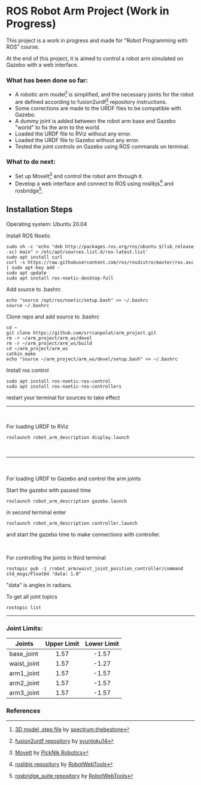 # ROS Robot Arm Project (Work in Progress)
This project is a work in progress and made for "Robot Programming with ROS" course.

At the end of this project, it is aimed to control a robot arm simulated on Gazebo with a web interface.

### What has been done so far:
- A robotic arm model[^1] is simplified, and the necessary joints for the robot are defined according to fusion2urdf[^2] repository instructions.
- Some corrections are made to the URDF files to be compatible with Gazebo.
- A dummy joint is added between the robot arm base and Gazebo "world" to fix the arm to the world.
- Loaded the URDF file to RViz without any error.
- Loaded the URDF file to Gazebo without any error.
- Tested the joint controls on Gazebo using ROS commands on terminal.

### What to do next:
- Set up MoveIt[^3] and control the robot arm through it.
- Develop a web interface and connect to ROS using roslibjs[^4] and rosbridge[^5].

## Installation Steps

Operating system: Ubuntu 20.04

Install ROS Noetic

```shell script
sudo sh -c 'echo "deb http://packages.ros.org/ros/ubuntu $(lsb_release -sc) main" > /etc/apt/sources.list.d/ros-latest.list'
sudo apt install curl
curl -s https://raw.githubusercontent.com/ros/rosdistro/master/ros.asc | sudo apt-key add -
sudo apt update
sudo apt install ros-noetic-desktop-full
```

Add source to .bashrc

```shell script
echo "source /opt/ros/noetic/setup.bash" >> ~/.bashrc
source ~/.bashrc
```

Clone repo and add source to .bashrc

```shell script
cd ~
git clone https://github.com/srrcanpolat/arm_project.git
rm -r ~/arm_project/arm_ws/devel
rm -r ~/arm_project/arm_ws/build
cd ~/arm_project/arm_ws
catkin_make
echo "source ~/arm_project/arm_ws/devel/setup.bash" >> ~/.bashrc
```

Install ros control
```shell script
sudo apt install ros-noetic-ros-control
sudo apt install ros-noetic-ros-controllers
```

restart your terminal for sources to take effect
<br>

---

<br>

For loading URDF to RViz
```shell script
roslaunch robot_arm_description display.launch
```
<br>

---

<br><br>
For loading URDF to Gazebo and control the arm joints

Start the gazebo with paused time
```shell script
roslaunch robot_arm_description gazebo.launch
```

in second terminal enter
```shell script
roslaunch robot_arm_description controller.launch
```
and start the gazebo time to make connections with controller.

<br>

For controlling the joints in third terminal
```shell script
rostopic pub -1 /robot_arm/waist_joint_position_controller/command std_msgs/Float64 "data: 1.0"
```

"data" is angles in radians.

To get all joint topics
```shell script
rostopic list
```
---

### Joint Limits:
| Joints        | Upper Limit   | Lower Limit  |
| ------------- |:-------------:| :-----------:|
| base_joint    | 1.57			| -1.57 	   |
| waist_joint   | 1.57			| -1.27 	   |
| arm1_joint    | 1.57			| -1.57 	   |
| arm2_joint    | 1.57			| -1.57 	   |
| arm3_joint    | 1.57			| -1.57 	   |

### References

[^1]: [3D model .step file](https://thangs.com/designer/spectrum.thebestone/3d-model/Robotic%20Arm%203D%20Model-237722) by [spectrum.thebestone](https://thangs.com/designer/spectrum.thebestone)
[^2]: [fusion2urdf repository](https://github.com/syuntoku14/fusion2urdf) by [syuntoku14](https://github.com/syuntoku14)
[^3]: [MoveIt](https://moveit.ros.org/) by [PickNik Robotics](https://picknik.ai/?utm_source=moveit)
[^4]: [roslibjs repository](https://github.com/RobotWebTools/roslibjs) by [RobotWebTools](https://github.com/RobotWebTools)
[^5]: [rosbridge_suite repository](https://github.com/RobotWebTools/rosbridge_suite) by [RobotWebTools](https://github.com/RobotWebTools)
